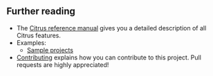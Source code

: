 ## Further reading

* The [Citrus reference manual](http://www.citrusframework.org/reference/html/) gives you a detailed description of all Citrus features.
* Examples: 
  - [Sample projects](https://github.com/christophd/citrus-simulator)
* [Contributing](https://github.com/christophd/citrus-simulator/blob/master/citrus-simulator-docs/contributing.md)
  explains how you can contribute to this project. Pull requests are highly appreciated! 

